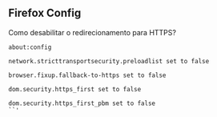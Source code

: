 ## Firefox Config
Como desabilitar o redirecionamento para HTTPS? 
```
about:config 

network.stricttransportsecurity.preloadlist set to false

browser.fixup.fallback-to-https set to false

dom.security.https_first set to false

dom.security.https_first_pbm set to false
``'
